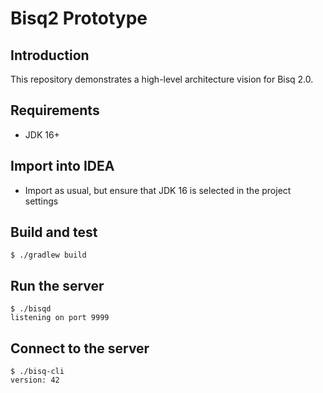 # Bisq2 Prototype

## Introduction

This repository demonstrates a high-level architecture vision for Bisq 2.0.

## Requirements

- JDK 16+

## Import into IDEA

- Import as usual, but ensure that JDK 16 is selected in the project settings

## Build and test

    $ ./gradlew build

## Run the server

    $ ./bisqd
    listening on port 9999

## Connect to the server

    $ ./bisq-cli
    version: 42
